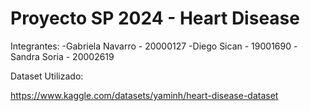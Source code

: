 # Proyecto SP 2024 - Heart Disease

Integrantes: 
-Gabriela Navarro - 20000127
-Diego Sican - 19001690
-Sandra Soria - 20002619

Dataset Utilizado:

https://www.kaggle.com/datasets/yaminh/heart-disease-dataset

